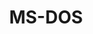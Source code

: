 ---
title: MS-DOS
list:
  collection: projects
  filter: "item.experience.platforms contains 'dos'"
---